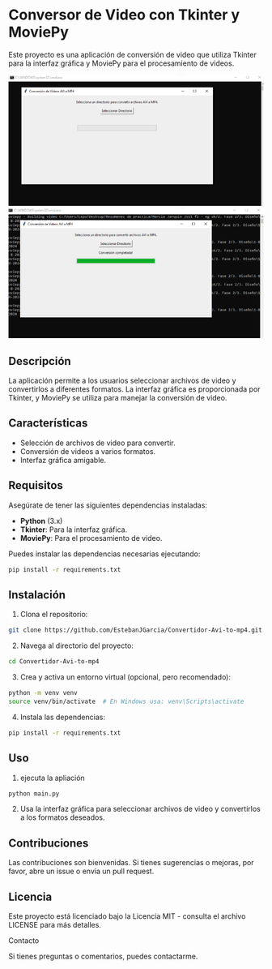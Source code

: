 # Conversor de Video con Tkinter y MoviePy

Este proyecto es una aplicación de conversión de video que utiliza Tkinter para la interfaz gráfica y MoviePy para el procesamiento de videos.

![Imagen de portada](portada.png)
![Imagen de portada](uso.png)

## Descripción

La aplicación permite a los usuarios seleccionar archivos de video y convertirlos a diferentes formatos. La interfaz gráfica es proporcionada por Tkinter, y MoviePy se utiliza para manejar la conversión de video.

## Características

- Selección de archivos de video para convertir.
- Conversión de videos a varios formatos.
- Interfaz gráfica amigable.

## Requisitos

Asegúrate de tener las siguientes dependencias instaladas:

- **Python** (3.x)
- **Tkinter**: Para la interfaz gráfica.
- **MoviePy**: Para el procesamiento de video.

Puedes instalar las dependencias necesarias ejecutando:

```bash
pip install -r requirements.txt
```

## Instalación

1. Clona el repositorio:
```bash
git clone https://github.com/EstebanJGarcia/Convertidor-Avi-to-mp4.git
```

2. Navega al directorio del proyecto:

```bash
cd Convertidor-Avi-to-mp4
```

3. Crea y activa un entorno virtual (opcional, pero recomendado):

```bash
python -m venv venv
source venv/bin/activate  # En Windows usa: venv\Scripts\activate
```

4. Instala las dependencias:

```bash
pip install -r requirements.txt
```


## Uso

1. ejecuta la apliación
```bash
python main.py
```

2. Usa la interfaz gráfica para seleccionar archivos de video y convertirlos a los formatos deseados.

## Contribuciones

Las contribuciones son bienvenidas. Si tienes sugerencias o mejoras, por favor, abre un issue o envía un pull request.


## Licencia

Este proyecto está licenciado bajo la Licencia MIT - consulta el archivo LICENSE para más detalles.

Contacto

Si tienes preguntas o comentarios, puedes contactarme.
